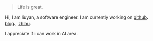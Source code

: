 

> Life is great.


Hi, I am liuyan, a software engineer. I am currently working on [github](https://github.com/dd-dly)、[blog](https://dd-dly.github.io/)、[zhihu](https://www.zhihu.com/people/azalea-11-78/activities).

I appreciate if i can work in AI area.

